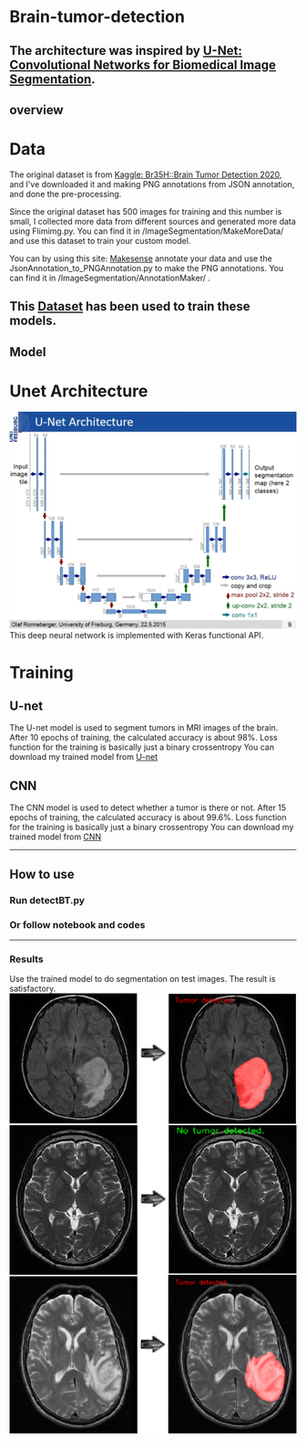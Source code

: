 # Brain-tumor-detection
The architecture was inspired by [U-Net: Convolutional Networks for Biomedical Image Segmentation](http://lmb.informatik.uni-freiburg.de/people/ronneber/u-net/).
-------
## overview
# Data

The original dataset is from [Kaggle: Br35H::Brain Tumor Detection 2020](https://www.kaggle.com/ahmedhamada0/brain-tumor-detection), and I've downloaded it and making PNG annotations from JSON annotation, and done the pre-processing. 

Since the original dataset has 500 images for training and this number is small, I collected more data from different sources and generated more data using Flimimg.py. You can find it in /ImageSegmentation/MakeMoreData/ and use this dataset to train your custom model.

You can by using this site: [Makesense](https://www.makesense.ai/) annotate your data and use the JsonAnnotation_to_PNGAnnotation.py to make the PNG annotations. You can find it in /ImageSegmentation/AnnotationMaker/ .

This [Dataset](https://drive.google.com/drive/folders/1E7m4RwQNwlZGpQ44NyR6-y2dCoL5YCfi?usp=sharing) has been used to train these models.
-------
## Model
# Unet Architecture
![Model.jpg](/Model.jpg)
This deep neural network is implemented with Keras functional API.

# Training
## U-net
The U-net model is used to segment tumors in MRI images of the brain. After 10 epochs of training, the calculated accuracy is about 98%.
Loss function for the training is basically just a binary crossentropy
You can download my trained model from [U-net](https://drive.google.com/drive/folders/1qt7l3HOGIwOguWsMKc5fuwG2NGiGOucf?usp=sharing)

## CNN
The CNN model is used to detect whether a tumor is there or not. After 15 epochs of training, the calculated accuracy is about 99.6%.
Loss function for the training is basically just a binary crossentropy
You can download my trained model from [CNN](https://drive.google.com/drive/folders/1fXFzMwNG6HrbNp6-GASAgeybeSB3JWCd?usp=sharing)

----
## How to use
### Run detectBT.py
### Or follow notebook and codes
-----------
### Results
Use the trained model to do segmentation on test images. The result is satisfactory.
![/results.png](results.png)
